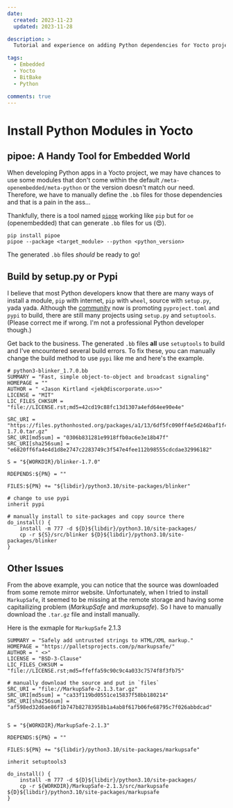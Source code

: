 ```yaml
---
date:
  created: 2023-11-23
  updated: 2023-11-28

description: >
  Tutorial and experience on adding Python dependencies for Yocto project.

tags:
  - Embedded
  - Yocto
  - BitBake
  - Python

comments: true
---
```

# Install Python Modules in Yocto

## pipoe: A Handy Tool for Embedded World

When developing Python apps in a Yocto project, we may have chances to use some modules that don't come within the default `/meta-openembedded/meta-python` or the version doesn't match our need. Therefore, we have to manually define the `.bb` files for those dependencies and that is a pain in the ass...

Thankfully, there is a tool named [`pipoe`](https://pypi.org/project/pipoe/) working like `pip` but for `oe` (openembedded) that can generate `.bb` files for us (😍).

```shell
pip install pipoe
pipoe --package <target_module> --python <python_version>
```

The generated `.bb` files *should* be ready to go!

## Build by setup.py or Pypi

I believe that most Python developers know that there are many ways of install a module, `pip` with internet, `pip` with `wheel`, source with `setup.py`, yada yada. Although the [community](https://packaging.python.org/en/latest/guides/tool-recommendations/) now is promoting `pyproject.toml` and `pypi` to build, there are still many projects using `setup.py` and `setuptools`. (Please correct me if wrong. I'm not a professional Python developer though.)

Get back to the business. The generated `.bb` files **all** use `setuptools` to build and I've encountered several build errors. To fix these, you can manually change the build method to use `pypi` like me and here's the example.

```apacheconf
# python3-blinker_1.7.0.bb
SUMMARY = "Fast, simple object-to-object and broadcast signaling"
HOMEPAGE = ""
AUTHOR = " <Jason Kirtland <jek@discorporate.us>>"
LICENSE = "MIT"
LIC_FILES_CHKSUM = "file://LICENSE.rst;md5=42cd19c88fc13d1307a4efd64ee90e4e"

SRC_URI = "https://files.pythonhosted.org/packages/a1/13/6df5fc090ff4e5d246baf1f45fe9e5623aa8565757dfa5bd243f6a545f9e/blinker-1.7.0.tar.gz"
SRC_URI[md5sum] = "0306b831281e9918ffb0ac6e3e18b47f"
SRC_URI[sha256sum] = "e6820ff6fa4e4d1d8e2747c2283749c3f547e4fee112b98555cdcdae32996182"

S = "${WORKDIR}/blinker-1.7.0"

RDEPENDS:${PN} = ""

FILES:${PN} += "${libdir}/python3.10/site-packages/blinker"

# change to use pypi
inherit pypi

# manually install to site-packages and copy source there
do_install() {
    install -m 777 -d ${D}${libdir}/python3.10/site-packages/
    cp -r ${S}/src/blinker ${D}${libdir}/python3.10/site-packages/blinker
}
```

## Other Issues

From the above example, you can notice that the source was downloaded from some remote mirror website. Unfortunately, when I tried to install `MarkupSafe`, it seemed to be missing at the remote storage and having some capitailizing problem (*MarkupSafe* and *markupsafe*). So I have to manually download the `.tar.gz` file and install manually.

Here is the exmaple for `MarkupSafe` 2.1.3

```apacheconf
SUMMARY = "Safely add untrusted strings to HTML/XML markup."
HOMEPAGE = "https://palletsprojects.com/p/markupsafe/"
AUTHOR = " <>"
LICENSE = "BSD-3-Clause"
LIC_FILES_CHKSUM = "file://LICENSE.rst;md5=ffeffa59c90c9c4a033c7574f8f3fb75"

# manually download the source and put in `files`
SRC_URI = "file://MarkupSafe-2.1.3.tar.gz"
SRC_URI[md5sum] = "ca33f119bd0551ce15837f58bb180214"
SRC_URI[sha256sum] = "af598ed32d6ae86f1b747b82783958b1a4ab8f617b06fe68795c7f026abbdcad"


S = "${WORKDIR}/MarkupSafe-2.1.3"

RDEPENDS:${PN} = ""

FILES:${PN} += "${libdir}/python3.10/site-packages/markupsafe"

inherit setuptools3

do_install() {
    install -m 777 -d ${D}${libdir}/python3.10/site-packages/
    cp -r ${WORKDIR}/MarkupSafe-2.1.3/src/markupsafe ${D}${libdir}/python3.10/site-packages/markupsafe
}
```